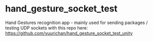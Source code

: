 # hand_gesture_socket_test
Hand Gestures recognition app - mainly used for sending packages / testing UDP sockets with this repo here: https://github.com/yuurichan/hand_gesture_socket_test_unity
